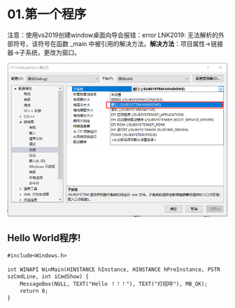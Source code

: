 # 01.第一个程序

注意：使用vs2019创建window桌面向导会报错：error LNK2019: 无法解析的外部符号，该符号在函数 _main 中被引用的解决方法。**解决方法**：项目属性->链接器->子系统，更改为窗口。

![123.png](./Images/1.png)

## Hello World程序!
```
#include<Windows.h>

int WINAPI WinMain(HINSTANCE hInstance, HINSTANCE hPreInstance, PSTR szCmdLine, int iCmdShow) {
	MessageBox(NULL, TEXT("Hello ！！！"), TEXT("打招呼"), MB_OK);
	return 0;
}
```
